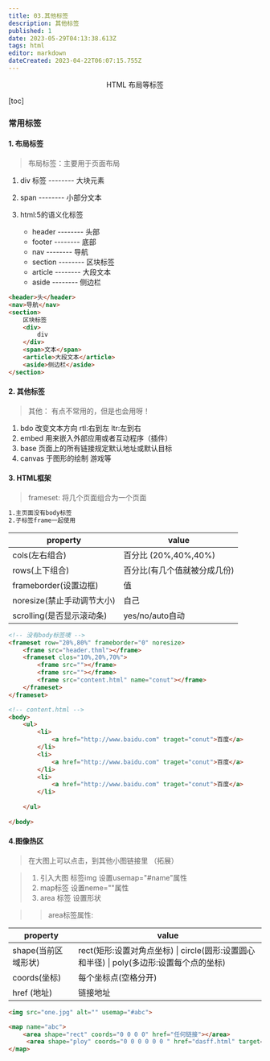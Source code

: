 ```yaml
---
title: 03.其他标签
description: 其他标签
published: 1
date: 2023-05-29T04:13:38.613Z
tags: html
editor: markdown
dateCreated: 2023-04-22T06:07:15.755Z
---
```


<center>HTML 布局等标签</center>

[toc]

### 常用标签

#### 1. 布局标签

> 布局标签：主要用于页面布局

1. div 标签   -------- 大块元素

2. span      --------  小部分文本

3. html:5的语义化标签
   * header   --------  头部
   * footer   --------  底部
   * nav  --------  导航
   * section  --------  区块标签
   * article  --------  大段文本
   * aside   --------  侧边栏

```html
<header>头</header>
<nav>导航</nav>
<section>
    区块标签
    <div>
        div
    </div>
    <span>文本</span>
    <article>大段文本</article>
    <aside>侧边栏</aside>
</section>
```

####  2. 其他标签

> 其他： 有点不常用的，但是也会用呀！

1. bdo  改变文本方向  rtl:右到左   ltr:左到右
2. embed 用来嵌入外部应用或者互动程序（插件） 
3. base 页面上的所有链接规定默认地址或默认目标
4. canvas 于图形的绘制 游戏等



#### 3. HTML框架

> frameset:   将几个页面组合为一个页面

```tex
1.主页面没有body标签
2.子标签frame一起使用
```

| property                   | value                        |
| -------------------------- | ---------------------------- |
| cols(左右组合)             | 百分比 (20%,40%,40%)         |
| rows(上下组合)             | 百分比(有几个值就被分成几份) |
| frameborder(设置边框)      | 值                           |
| noresize(禁止手动调节大小) | 自己                         |
| scrolling(是否显示滚动条)  | yes/no/auto自动              |

```html
<!-- 没有body标签噢 -->
<frameset row="20%,80%" frameborder="0" noresize>
	<frame src="header.thml"></frame>
	<frameset clos="10%,20%,70%">
        <frame src=""></frame>
 		<frame src=""></frame>
 		<frame src="content.html" name="conut"></frame>
	</frameset>
</frameset>

<!-- content.html -->
<body>
    <ul>
        <li>
            <a href="http://www.baidu.com" traget="conut">百度</a>
        </li>
        <li>
        	<a href="http://www.baidu.com" traget="conut">百度</a>
        </li>
        <li>
            <a href="http://www.baidu.com" traget="conut">百度</a>
        </li>
        
    </ul>
     
</body>

```

#### 4.图像热区

> 在大图上可以点击，到其他小图链接里 （拓展）

>1. 引入大图  标签img  设置usemap="#name"属性
>2. map标签  设置neme=""属性
>3. area 标签  设置形状

> > area标签属性:

| property            | value                                                        |
| ------------------- | ------------------------------------------------------------ |
| shape(当前区域形状) | rect(矩形:设置对角点坐标)  \| circle(圆形:设置圆心和半径)  \| poly(多边形:设置每个点的坐标) |
| coords(坐标)        | 每个坐标点(空格分开)                                         |
| href (地址)         | 链接地址                                                     |

```html	
<img src="one.jpg" alt="" usemap="#abc">

<map name="abc">
    <area shape="rect" coords="0 0 0 0" href="任何链接"></area>
	 <area shape="ploy" coords="0 0 0 0 0 0 " href="dasff.html" target="_blank"></area>
</map>

```











